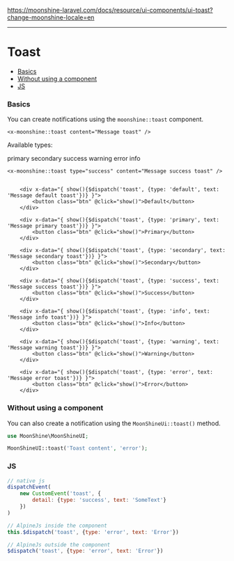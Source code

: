 https://moonshine-laravel.com/docs/resource/ui-components/ui-toast?change-moonshine-locale=en

------
# Toast

  - [Basics](#basics)
  - [Without using a component](#without)
  - [JS](#js)


<a name="basics"></a>
### Basics

You can create notifications using the `moonshine::toast` component.

```blade
<x-moonshine::toast content="Message toast" />
```
Available types:



<span class="badge badge-primary">primary</span>
<span class="badge badge-secondary">secondary</span>
<span class="badge badge-success">success</span>
<span class="badge badge-warning">warning</span>
<span class="badge badge-error">error</span>
<span class="badge badge-info">info</span>


```blade
<x-moonshine::toast type="success" content="Message success toast" />


    <div x-data="{ show(){$dispatch('toast', {type: 'default', text: 'Message default toast'})} }">
        <button class="btn" @click="show()">Default</button>
    </div>

    <div x-data="{ show(){$dispatch('toast', {type: 'primary', text: 'Message primary toast'})} }">
        <button class="btn" @click="show()">Primary</button>
    </div>

    <div x-data="{ show(){$dispatch('toast', {type: 'secondary', text: 'Message secondary toast'})} }">
        <button class="btn" @click="show()">Secondary</button>
    </div>

    <div x-data="{ show(){$dispatch('toast', {type: 'success', text: 'Message success toast'})} }">
        <button class="btn" @click="show()">Success</button>
    </div>

    <div x-data="{ show(){$dispatch('toast', {type: 'info', text: 'Message info toast'})} }">
        <button class="btn" @click="show()">Info</button>
    </div>

    <div x-data="{ show(){$dispatch('toast', {type: 'warning', text: 'Message warning toast'})} }">
        <button class="btn" @click="show()">Warning</button>
    </div>

    <div x-data="{ show(){$dispatch('toast', {type: 'error', text: 'Message error toast'})} }">
        <button class="btn" @click="show()">Error</button>
    </div>

```
<a name="without"></a>
### Without using a component

You can also create a notification using the `MoonShineUi::toast()` method.

```php
use MoonShine\MoonShineUI;

MoonShineUI::toast('Toast content', 'error');
```

<a name="js"></a>
### JS


```js
// native js
dispatchEvent(
    new CustomEvent('toast', {
        detail: {type: 'success', text: 'SomeText'}
    })
)

// AlpineJs inside the component
this.$dispatch('toast', {type: 'error', text: 'Error'})

// AlpineJs outside the component
$dispatch('toast', {type: 'error', text: 'Error'})
```
